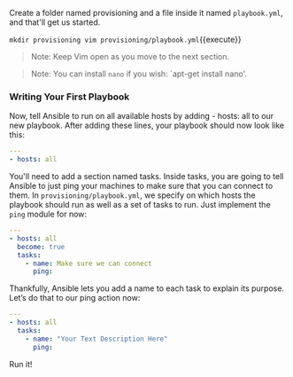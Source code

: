 Create a folder named provisioning and a file inside it named `playbook.yml`, and that'll get us started.


`mkdir provisioning
vim provisioning/playbook.yml`{{execute}}

>Note: Keep Vim open as you move to the next section.

>Note: You can install `nano` if you wish: `apt-get install nano'.


### Writing Your First Playbook

Now, tell Ansible to run on all available hosts by adding - hosts: all to our new playbook. After adding these lines, your playbook should now look like this:

```yaml
---
- hosts: all
```

You'll need to add a section named tasks. Inside tasks, you are going to tell Ansible to just ping your machines to make sure that you can connect to them. In `provisioning/playbook.yml`, we specify on which hosts the playbook should run as well as a set of tasks to run.
Just implement the `ping` module for now:

```yml
---
- hosts: all
  become: true
  tasks:
    - name: Make sure we can connect
      ping:
```

Thankfully, Ansible lets you add a name to each task to explain its purpose. Let’s do that to our ping action now:

```yaml
---
- hosts: all
  tasks:
    - name: "Your Text Description Here"
      ping:
```

Run it!

